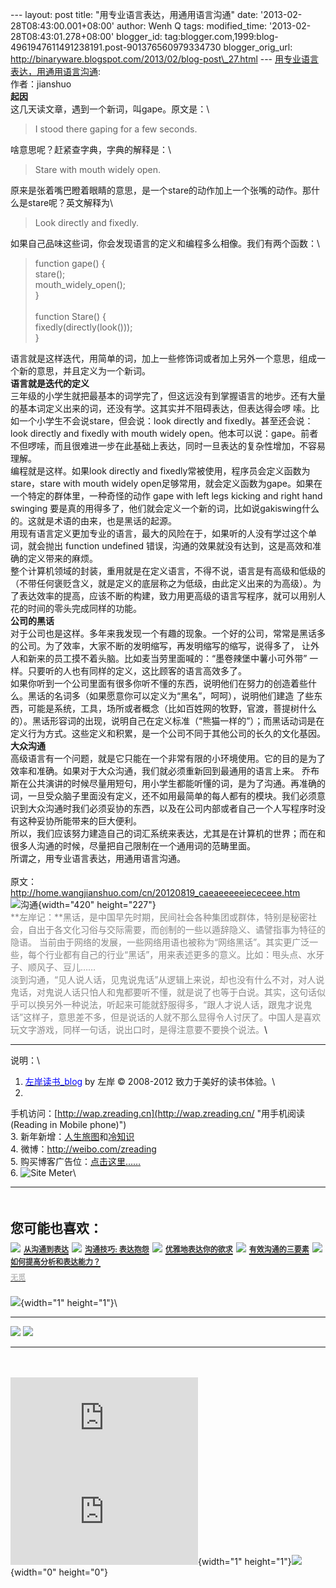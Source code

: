 --- layout: post title: "用专业语言表达，用通用语言沟通" date:
'2013-02-28T08:43:00.001+08:00' author: Wenh Q tags: modified\_time:
'2013-02-28T08:43:01.278+08:00' blogger\_id:
tag:blogger.com,1999:blog-4961947611491238191.post-901376560979334730
blogger\_orig\_url:
http://binaryware.blogspot.com/2013/02/blog-post\_27.html ---
[用专业语言表达，用通用语言沟通](http://zreading.cn.feedsportal.com/c/35042/f/647833/s/29051269/l/0L0Szreading0Bcn0Carchives0C36370Bhtml/story01.htm):\
作者：jianshuo\
**起因**\
这几天读文章，遇到一个新词，叫gape。原文是：\

> I stood there gaping for a few seconds.

啥意思呢？赶紧查字典，字典的解释是：\

> Stare with mouth widely open.

原来是张着嘴巴瞪着眼睛的意思，是一个stare的动作加上一个张嘴的动作。那什么是stare呢？英文解释为\

> Look directly and fixedly.

如果自己品味这些词，你会发现语言的定义和编程多么相像。我们有两个函数：\

> function gape() {\
> stare();\
> mouth\_widely\_open();\
> }\
> \
> function Stare() {\
> fixedly(directly(look()));\
> }

语言就是这样迭代，用简单的词，加上一些修饰词或者加上另外一个意思，组成一个新的意思，并且定义为一个新词。\
**语言就是迭代的定义**\
三年级的小学生就把最基本的词学完了，但这远没有到掌握语言的地步。还有大量的基本词定义出来的词，还没有学。这其实并不阻碍表达，但表达得会啰
嗦。比如一个小学生不会说stare，但会说：look directly and
fixedly。甚至还会说：look directly and fixedly with mouth widely
open。他本可以说：gape。前者不但啰嗦，而且很难进一步在此基础上表达，同时一旦表达的复杂性增加，不容易理解。\
编程就是这样。如果look directly and
fixedly常被使用，程序员会定义函数为stare，stare with mouth widely
open足够常用，就会定义函数为gape。如果在一个特定的群体里，一种奇怪的动作
gape with left legs kicking and right hand swinging
要是真的用得多了，他们就会定义一个新的词，比如说gakiswing什么的。这就是术语的由来，也是黑话的起源。\
用现有语言定义更加专业的语言，最大的风险在于，如果听的人没有学过这个单词，就会抛出
function undefined
错误，沟通的效果就没有达到，这是高效和准确的定义带来的麻烦。\
整个计算机领域的封装，重用就是在定义语言，不得不说，语言是有高级和低级的（不带任何褒贬含义，就是定义的底层称之为低级，由此定义出来的为高级）。为了表达效率的提高，应该不断的构建，致力用更高级的语言写程序，就可以用别人花的时间的零头完成同样的功能。\
**公司的黑话**\
对于公司也是这样。多年来我发现一个有趣的现象。一个好的公司，常常是黑话多的公司。为了效率，大家不断的发明缩写，再发明缩写的缩写，说得多了，
让外人和新来的员工摸不着头脑。比如麦当劳里面喊的：“墨卷辣堡中薯小可外带”
一样。只要听的人也有同样的定义，这比顾客的语言高效多了。\
如果你听到一个公司里面有很多你听不懂的东西，说明他们在努力的创造着些什么。黑话的名词多（如果愿意你可以定义为“黑名”，呵呵），说明他们建造
了些东西，可能是系统，工具，场所或者概念（比如百姓网的牧野，官渡，菩提树什么的）。黑话形容词的出现，说明自己在定义标准（“熊猫一样的”）；而黑话动词是在定义行为方式。这些定义和积累，是一个公司不同于其他公司的长久的文化基因。\
**大众沟通**\
高级语言有一个问题，就是它只能在一个非常有限的小环境使用。它的目的是为了效率和准确。如果对于大众沟通，我们就必须重新回到最通用的语言上来。
乔布斯在公共演讲的时候尽量用短句，用小学生都能听懂的词，是为了沟通。再准确的词，一旦受众脑子里面没有定义，还不如用最简单的每人都有的模块。我们必须意识到大众沟通时我们必须妥协的东西，以及在公司内部或者自己一个人写程序时没有这种妥协所能带来的巨大便利。\
所以，我们应该努力建造自己的词汇系统来表达，尤其是在计算机的世界；而在和很多人沟通的时候，尽量把自己限制在一个通用词的范畴里面。\
所谓之，用专业语言表达，用通用语言沟通。\
\
原文：<http://home.wangjianshuo.com/cn/20120819_caeaeeeeeiececeee.htm>\
![沟通](http://pic.yupoo.com/zreading/CFPUfyW0/3H7Ja.jpg){width="420"
height="227"}\
<span
style="color: #888888;">**左岸记：**黑话，是中国早先时期，民间社会各种集团或群体，特别是秘密社会，自出于各文化习俗与交际需要，而创制的一些以遁辞隐义、谲譬指事为特征的隐语。
当前由于网络的发展，一些网络用语也被称为“网络黑话”。其实更广泛一些，每个行业都有自己的行业“黑话”，用来表述更多的意义。比如：甩头点、水牙子、顺风子、豆儿……</span>\
<span
style="color: #888888;">淡到沟通，“见人说人话，见鬼说鬼话”从逻辑上来说，却也没有什么不对，对人说鬼话，对鬼说人话只怕人和鬼都要听不懂，就是说了也等于白说。其实，这句话似乎可以换另外一种说法，听起来可能就舒服得多，“跟人才说人话，跟鬼才说鬼话”这样子，意思差不多，但是说话的人就不那么显得令人讨厌了。中国人是喜欢玩文字游戏，同样一句话，说出口时，是得注意要不要换个说法。</span>\

------------------------------------------------------------------------

说明：\
1. [<span
style="color: blue;">左岸读书\_blog</span>](http://zreading.cn/) by 左岸
© 2008-2012 致力于美好的读书体验。\
2.
手机访问：[http://wap.zreading.cn](http://wap.zreading.cn/ "用手机阅读(Reading in Mobile phone)")\
3.
新年新增：[人生旅图](http://www.zreading.net/ "人生旅图")和[冷知识](http://www.zreading.net/lenzhishi "冷知识")\
4. 微博：<http://weibo.com/zreading>\
5.
购买博客广告位：[点击这里……](http://www.zreading.cn/about#ad "看了会心动!")\
6. ![Site Meter](http://s12.sitemeter.com/meter.asp?site=s12zxfclz)\

  -------------------------------------------------------------------------------------------------------------------------------------------------------------------------------------------------------------------------------------------------------------------------------------------------------------------------------------
  **<span style="display: block!important; padding: 20px 0 5px!important;">您可能也喜欢：</span>**
  ![](http://static.wumii.cn/images/widget/widget_solidPoint.gif) [<span style="color: #333333; font-size: 12px!important; line-height: 1.65em;">从沟通到表达</span>](http://app.wumii.com/ext/redirect?url=http%3A%2F%2Fwww.zreading.cn%2Farchives%2F2688.html&from=http%3A%2F%2Fwww.zreading.cn%2Farchives%2F3637.html)
  ![](http://static.wumii.cn/images/widget/widget_solidPoint.gif) [<span style="color: #333333; font-size: 12px!important; line-height: 1.65em;">沟通技巧: 表达抱怨</span>](http://app.wumii.com/ext/redirect?url=http%3A%2F%2Fwww.zreading.cn%2Farchives%2F1608.html&from=http%3A%2F%2Fwww.zreading.cn%2Farchives%2F3637.html)
  ![](http://static.wumii.cn/images/widget/widget_solidPoint.gif) [<span style="color: #333333; font-size: 12px!important; line-height: 1.65em;">优雅地表达你的欲求</span>](http://app.wumii.com/ext/redirect?url=http%3A%2F%2Fwww.zreading.cn%2Farchives%2F1791.html&from=http%3A%2F%2Fwww.zreading.cn%2Farchives%2F3637.html)
  ![](http://static.wumii.cn/images/widget/widget_solidPoint.gif) [<span style="color: #333333; font-size: 12px!important; line-height: 1.65em;">有效沟通的三要素</span>](http://app.wumii.com/ext/redirect?url=http%3A%2F%2Fwww.zreading.cn%2Farchives%2F784.html&from=http%3A%2F%2Fwww.zreading.cn%2Farchives%2F3637.html)
  ![](http://static.wumii.cn/images/widget/widget_solidPoint.gif) [<span style="color: #333333; font-size: 12px!important; line-height: 1.65em;">如何提高分析和表达能力？</span>](http://app.wumii.com/ext/redirect?url=http%3A%2F%2Fwww.zreading.cn%2Farchives%2F1121.html&from=http%3A%2F%2Fwww.zreading.cn%2Farchives%2F3637.html)
  [<span style="color: #bbbbbb; display: block!important; font-family: arial!important; font-size: 12px!important; padding: 5px 0!important;">无觅</span>](http://www.wumii.com/widget/relatedItems "无觅相关文章插件")
  -------------------------------------------------------------------------------------------------------------------------------------------------------------------------------------------------------------------------------------------------------------------------------------------------------------------------------------

![](http://zreading.cn.feedsportal.com/c/35042/f/647833/s/29051269/mf.gif){width="1"
height="1"}\

<div>

  --------------------------------------------------------------------------------------------------------------------------------------------------------------------------------------------------------------------------------------------------------------------------------------------------------------------------- --------------------------------------------------------------------------------------------------------------------------------------------------------------------------------------------------------------------------------------------------------------------------------------------------------------
  [![](http://res3.feedsportal.com/images/emailthis2.gif)](http://share.feedsportal.com/viral/sendEmail.cfm?lang=en&title=%E7%94%A8%E4%B8%93%E4%B8%9A%E8%AF%AD%E8%A8%80%E8%A1%A8%E8%BE%BE%EF%BC%8C%E7%94%A8%E9%80%9A%E7%94%A8%E8%AF%AD%E8%A8%80%E6%B2%9F%E9%80%9A&link=http%3A%2F%2Fwww.zreading.cn%2Farchives%2F3637.html)   [![](http://res3.feedsportal.com/images/bookmark.gif)](http://res.feedsportal.com/viral/bookmark.cfm?title=%E7%94%A8%E4%B8%93%E4%B8%9A%E8%AF%AD%E8%A8%80%E8%A1%A8%E8%BE%BE%EF%BC%8C%E7%94%A8%E9%80%9A%E7%94%A8%E8%AF%AD%E8%A8%80%E6%B2%9F%E9%80%9A&link=http%3A%2F%2Fwww.zreading.cn%2Farchives%2F3637.html)
  --------------------------------------------------------------------------------------------------------------------------------------------------------------------------------------------------------------------------------------------------------------------------------------------------------------------------- --------------------------------------------------------------------------------------------------------------------------------------------------------------------------------------------------------------------------------------------------------------------------------------------------------------

</div>

\
\
[![](http://da.feedsportal.com/r/159489970430/u/0/f/647833/c/35042/s/29051269/a2.img)](http://da.feedsportal.com/r/159489970430/u/0/f/647833/c/35042/s/29051269/a2.htm)![](http://pi.feedsportal.com/r/159489970430/u/0/f/647833/c/35042/s/29051269/a2t.img){width="1"
height="1"}![](http://www1.feedsky.com/t1/718955099/clzzxf/feedsky/s.gif?r=http://zreading.cn.feedsportal.com/c/35042/f/647833/s/29051269/l/0L0Szreading0Bcn0Carchives0C36370Bhtml/story01.htm){width="0"
height="0"}
